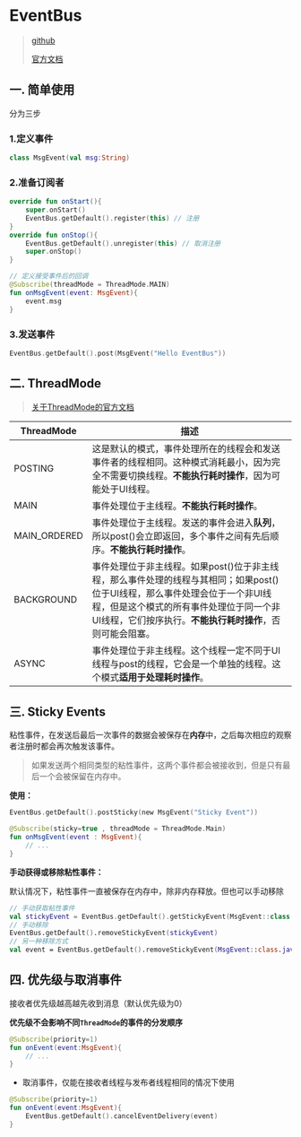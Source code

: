# EventBus

> [github](https://github.com/greenrobot/EventBus)
>
> [官方文档](https://greenrobot.org/eventbus/documentation/)

## 一. 简单使用

分为三步

### 1.定义事件

```kotlin
class MsgEvent(val msg:String)
```

### 2.准备订阅者

```kotlin
override fun onStart(){
    super.onStart()
    EventBus.getDefault().register(this) // 注册
}
override fun onStop(){
    EventBus.getDefault().unregister(this) // 取消注册
    super.onStop()
}
```

```kotlin
// 定义接受事件后的回调
@Subscribe(threadMode = ThreadMode.MAIN)
fun onMsgEvent(event: MsgEvent){
    event.msg
}
```

### 3.发送事件

```kotlin
EventBus.getDefault().post(MsgEvent("Hello EventBus"))
```

## 二. ThreadMode

> [关于ThreadMode的官方文档](https://greenrobot.org/eventbus/documentation/delivery-threads-threadmode/)

| ThreadMode   | 描述                                                         |
| ------------ | ------------------------------------------------------------ |
| POSTING      | 这是默认的模式，事件处理所在的线程会和发送事件者的线程相同。这种模式消耗最小，因为完全不需要切换线程。**不能执行耗时操作**，因为可能处于UI线程。 |
| MAIN         | 事件处理位于主线程。**不能执行耗时操作**。                   |
| MAIN_ORDERED | 事件处理位于主线程。发送的事件会进入**队列**，所以post()会立即返回，多个事件之间有先后顺序。**不能执行耗时操作**。 |
| BACKGROUND   | 事件处理位于非主线程。如果post()位于非主线程，那么事件处理的线程与其相同；如果post()位于UI线程，那么事件处理会位于一个非UI线程，但是这个模式的所有事件处理位于同一个非UI线程，它们按序执行。**不能执行耗时操作**，否则可能会阻塞。 |
| ASYNC        | 事件处理位于非主线程。这个线程一定不同于UI线程与post的线程，它会是一个单独的线程。这个模式**适用于处理耗时操作**。 |

## 三. Sticky Events

粘性事件，在发送后最后一次事件的数据会被保存在**内存**中，之后每次相应的观察者注册时都会再次触发该事件。

> 如果发送两个相同类型的粘性事件，这两个事件都会被接收到，但是只有最后一个会被保留在内存中。

**使用：**

```kotlin
EventBus.getDefault().postSticky(new MsgEvent("Sticky Event"))
```

```kotlin
@Subscribe(sticky=true , threadMode = ThreadMode.Main)
fun onMsgEvent(event : MsgEvent){
    // ...
}
```

**手动获得或移除粘性事件：**

默认情况下，粘性事件一直被保存在内存中，除非内存释放。但也可以手动移除

```kotlin
// 手动获取粘性事件
val stickyEvent = EventBus.getDefault().getStickyEvent(MsgEvent::class.java)
// 手动移除
EventBus.getDefault().removeStickyEvent(stickyEvent)
// 另一种移除方式
val event = EventBus.getDefault().removeStickyEvent(MsgEvent::class.java)
```

## 四. 优先级与取消事件

接收者优先级越高越先收到消息（默认优先级为0）

**优先级不会影响不同`ThreadMode`的事件的分发顺序**

```kotlin
@Subscribe(priority=1)
fun onEvent(event:MsgEvent){
    // ...
}
```

* 取消事件，仅能在接收者线程与发布者线程相同的情况下使用

```kotlin
@Subscribe(priority=1)
fun onEvent(event:MsgEvent){
    EventBus.getDefault().cancelEventDelivery(event)
}
```

